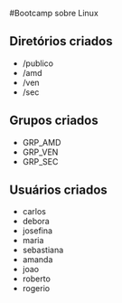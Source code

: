 #Bootcamp sobre Linux

## Diretórios criados

- /publico
- /amd
- /ven
- /sec

## Grupos criados

- GRP_AMD
- GRP_VEN
- GRP_SEC

## Usuários criados

- carlos
- debora
- josefina
- maria
- sebastiana
- amanda
- joao
- roberto
- rogerio
